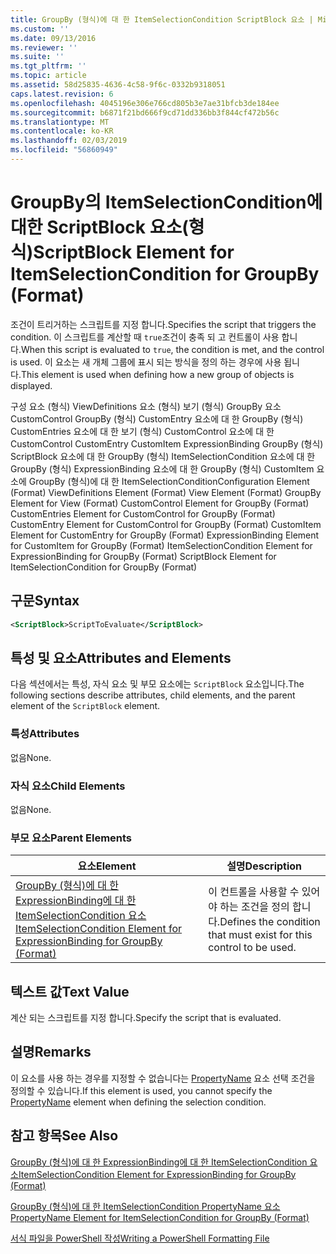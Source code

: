 ```yaml
---
title: GroupBy (형식)에 대 한 ItemSelectionCondition ScriptBlock 요소 | Microsoft Docs
ms.custom: ''
ms.date: 09/13/2016
ms.reviewer: ''
ms.suite: ''
ms.tgt_pltfrm: ''
ms.topic: article
ms.assetid: 58d25835-4636-4c58-9f6c-0332b9318051
caps.latest.revision: 6
ms.openlocfilehash: 4045196e306e766cd805b3e7ae31bfcb3de184ee
ms.sourcegitcommit: b6871f21bd666f9cd71dd336bb3f844cf472b56c
ms.translationtype: MT
ms.contentlocale: ko-KR
ms.lasthandoff: 02/03/2019
ms.locfileid: "56860949"
---
```

# <a name="scriptblock-element-for-itemselectioncondition-for-groupby-format"></a><span data-ttu-id="edb17-102">GroupBy의 ItemSelectionCondition에 대한 ScriptBlock 요소(형식)</span><span class="sxs-lookup"><span data-stu-id="edb17-102">ScriptBlock Element for ItemSelectionCondition for GroupBy (Format)</span></span>

<span data-ttu-id="edb17-103">조건이 트리거하는 스크립트를 지정 합니다.</span><span class="sxs-lookup"><span data-stu-id="edb17-103">Specifies the script that triggers the condition.</span></span> <span data-ttu-id="edb17-104">이 스크립트를 계산할 때 `true`조건이 충족 되 고 컨트롤이 사용 합니다.</span><span class="sxs-lookup"><span data-stu-id="edb17-104">When this script is evaluated to `true`, the condition is met, and the control is used.</span></span> <span data-ttu-id="edb17-105">이 요소는 새 개체 그룹에 표시 되는 방식을 정의 하는 경우에 사용 됩니다.</span><span class="sxs-lookup"><span data-stu-id="edb17-105">This element is used when defining how a new group of objects is displayed.</span></span>

<span data-ttu-id="edb17-106">구성 요소 (형식) ViewDefinitions 요소 (형식) 보기 (형식) GroupBy 요소 CustomControl GroupBy (형식) CustomEntry 요소에 대 한 GroupBy (형식) CustomEntries 요소에 대 한 보기 (형식) CustomControl 요소에 대 한 CustomControl CustomEntry CustomItem ExpressionBinding GroupBy (형식) ScriptBlock 요소에 대 한 GroupBy (형식) ItemSelectionCondition 요소에 대 한 GroupBy (형식) ExpressionBinding 요소에 대 한 GroupBy (형식) CustomItem 요소에 GroupBy (형식)에 대 한 ItemSelectionCondition</span><span class="sxs-lookup"><span data-stu-id="edb17-106">Configuration Element (Format) ViewDefinitions Element (Format) View Element (Format) GroupBy Element for View (Format) CustomControl Element for GroupBy (Format) CustomEntries Element for CustomControl for GroupBy (Format) CustomEntry Element for CustomControl for GroupBy (Format) CustomItem Element for CustomEntry for GroupBy (Format) ExpressionBinding Element for CustomItem for GroupBy (Format) ItemSelectionCondition Element for ExpressionBinding for GroupBy (Format) ScriptBlock Element for ItemSelectionCondition for GroupBy (Format)</span></span>

## <a name="syntax"></a><span data-ttu-id="edb17-107">구문</span><span class="sxs-lookup"><span data-stu-id="edb17-107">Syntax</span></span>

```xml
<ScriptBlock>ScriptToEvaluate</ScriptBlock>
```

## <a name="attributes-and-elements"></a><span data-ttu-id="edb17-108">특성 및 요소</span><span class="sxs-lookup"><span data-stu-id="edb17-108">Attributes and Elements</span></span>

<span data-ttu-id="edb17-109">다음 섹션에서는 특성, 자식 요소 및 부모 요소에는 `ScriptBlock` 요소입니다.</span><span class="sxs-lookup"><span data-stu-id="edb17-109">The following sections describe attributes, child elements, and the parent element of the `ScriptBlock` element.</span></span>

### <a name="attributes"></a><span data-ttu-id="edb17-110">특성</span><span class="sxs-lookup"><span data-stu-id="edb17-110">Attributes</span></span>

<span data-ttu-id="edb17-111">없음</span><span class="sxs-lookup"><span data-stu-id="edb17-111">None.</span></span>

### <a name="child-elements"></a><span data-ttu-id="edb17-112">자식 요소</span><span class="sxs-lookup"><span data-stu-id="edb17-112">Child Elements</span></span>

<span data-ttu-id="edb17-113">없음</span><span class="sxs-lookup"><span data-stu-id="edb17-113">None.</span></span>

### <a name="parent-elements"></a><span data-ttu-id="edb17-114">부모 요소</span><span class="sxs-lookup"><span data-stu-id="edb17-114">Parent Elements</span></span>

|<span data-ttu-id="edb17-115">요소</span><span class="sxs-lookup"><span data-stu-id="edb17-115">Element</span></span>|<span data-ttu-id="edb17-116">설명</span><span class="sxs-lookup"><span data-stu-id="edb17-116">Description</span></span>|
|-------------|-----------------|
|[<span data-ttu-id="edb17-117">GroupBy (형식)에 대 한 ExpressionBinding에 대 한 ItemSelectionCondition 요소</span><span class="sxs-lookup"><span data-stu-id="edb17-117">ItemSelectionCondition Element for ExpressionBinding for GroupBy (Format)</span></span>](./itemselectioncondition-element-for-expressionbinding-for-groupby-format.md)|<span data-ttu-id="edb17-118">이 컨트롤을 사용할 수 있어야 하는 조건을 정의 합니다.</span><span class="sxs-lookup"><span data-stu-id="edb17-118">Defines the condition that must exist for this control to be used.</span></span>|

## <a name="text-value"></a><span data-ttu-id="edb17-119">텍스트 값</span><span class="sxs-lookup"><span data-stu-id="edb17-119">Text Value</span></span>

<span data-ttu-id="edb17-120">계산 되는 스크립트를 지정 합니다.</span><span class="sxs-lookup"><span data-stu-id="edb17-120">Specify the script that is evaluated.</span></span>

## <a name="remarks"></a><span data-ttu-id="edb17-121">설명</span><span class="sxs-lookup"><span data-stu-id="edb17-121">Remarks</span></span>

<span data-ttu-id="edb17-122">이 요소를 사용 하는 경우를 지정할 수 없습니다는 [PropertyName](./propertyname-element-for-itemselectioncondition-for-groupby-format.md) 요소 선택 조건을 정의할 수 있습니다.</span><span class="sxs-lookup"><span data-stu-id="edb17-122">If this element is used, you cannot specify the [PropertyName](./propertyname-element-for-itemselectioncondition-for-groupby-format.md) element when defining the selection condition.</span></span>

## <a name="see-also"></a><span data-ttu-id="edb17-123">참고 항목</span><span class="sxs-lookup"><span data-stu-id="edb17-123">See Also</span></span>

[<span data-ttu-id="edb17-124">GroupBy (형식)에 대 한 ExpressionBinding에 대 한 ItemSelectionCondition 요소</span><span class="sxs-lookup"><span data-stu-id="edb17-124">ItemSelectionCondition Element for ExpressionBinding for GroupBy (Format)</span></span>](./itemselectioncondition-element-for-expressionbinding-for-groupby-format.md)

[<span data-ttu-id="edb17-125">GroupBy (형식)에 대 한 ItemSelectionCondition PropertyName 요소</span><span class="sxs-lookup"><span data-stu-id="edb17-125">PropertyName Element for ItemSelectionCondition for GroupBy (Format)</span></span>](./propertyname-element-for-itemselectioncondition-for-groupby-format.md)

[<span data-ttu-id="edb17-126">서식 파일을 PowerShell 작성</span><span class="sxs-lookup"><span data-stu-id="edb17-126">Writing a PowerShell Formatting File</span></span>](./writing-a-powershell-formatting-file.md)
